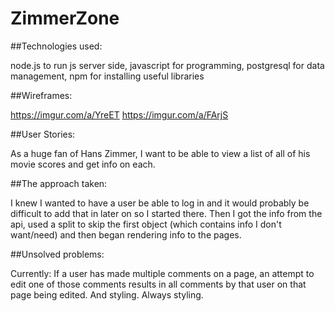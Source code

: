 # ZimmerZone

##Technologies used:

node.js to run js server side, javascript for programming, postgresql for data management, npm for installing useful libraries

##Wireframes:

https://imgur.com/a/YreET
https://imgur.com/a/FArjS

##User Stories:

As a huge fan of Hans Zimmer, I want to be able to view a list of all of his movie scores and get info on each.

##The approach taken:

I knew I wanted to have a user be able to log in and it would probably be difficult to add that in later on so I started there. Then I got the info from the api, used a split to skip the first object (which contains info I don't want/need) and then began rendering info to the pages.

##Unsolved problems:

Currently: If a user has made multiple comments on a page, an attempt to edit one of those comments results in all comments by that user on that page being edited. And styling. Always styling.
